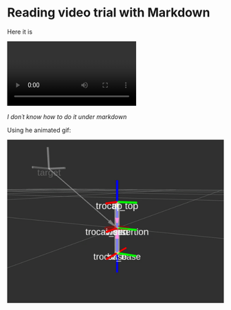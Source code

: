 # Reading video trial with Markdown

Here it is

![The video](video.mp4)

_I don´t know how to do it under markdown_

Using he animated gif:

![The animation](video.gif)

